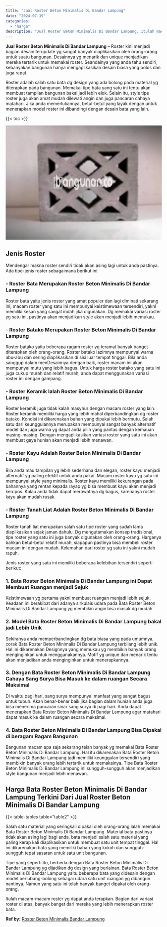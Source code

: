 ```yaml
---
title: "Jual Roster Beton Minimalis Di Bandar Lampung"
date: "2024-07-19"
categories: 
  - "harga"
description: "Jual Roster Beton Minimalis Di Bandar Lampung. Itulah macam-macam roster yg dapat anda terapkan. Bagian dari variasi roster di atas, banyak banget dari merek..."
---
```


**Jual Roster Beton Minimalis Di Bandar Lampung** – Roster kini menjadi bagian desain terupdate yg sangat banyak diaplikasikan oleh orang-orang untuk suatu bangunan. Desainnya yg menarik dan unique menjadikan mereka tertarik untuk memakai roster. Seandainya yang anda tahu sendiri, kebanyakan bangunan hanya mengaplikasikan desain biasa yang polos dan juga rapat.

Roster adalah salah satu bata dg design yang ada bolong pada material yg diterapkan pada bangunan. Memakai tipe bata yang satu ini tentu akan membuat tampilan bangunan bakal jadi lebih elok. Selain itu, style tipe roster juga akan amat mudah dilewati angin dan juga pancaran cahaya matahari. Jika anda memerlukannya, betul-betul yang layak dengan untuk menerapkan model roster ini dibandingi dengan desain bata yang lain.

{{< toc >}}

![Jual Roster Beton Minimalis Di Bandar Lampung](/images/bata-roster-minimalis-24.png)

## Jenis Roster

Mendengar makna roster sendiri tidak akan asing lagi untuk anda pastinya. Ada tipe-jenis roster sebagaimana berikut ini:

### \- Roster Bata Merupakan Roster Beton Minimalis Di Bandar Lampung

Roster bata yaitu jenis roster yang amat populer dan lagi diminati sekarang ini, macam roster yang satu ini mempunyai keistimewaan tersendiri, yakni memiliki kesan yang sangat indah jika digunakan. Dg memakai variasi roster yg satu ini, pastinya akan menjadikan style akan menjadi lebih memukau.

### \- Roster Batako Merupakan Roster Beton Minimalis Di Bandar Lampung

Roster batako yaitu beberapa ragam roster yg teramat banyak banget diterapkan oleh orang-orang. Roster batako lazimnya mempunyai warna abu-abu dan sering diaplikasikan di sisi luar tempat tinggal. Bila anda sanggup dalam menDesainnya dengan baik, roster macam ini akan mempunyai mutu yang lebih bagus. Untuk harga roster batako yang satu ini juga cukup murah dan relatif murah, anda dapat menggunakan variasi roster ini dengan gampang.

### \- Roster Keramik Ialah Roster Beton Minimalis Di Bandar Lampung

Roster keramik juga tidak kalah masyhur dengan macam roster yang lain. Roster keramik memiliki harga yang lebih mahal diperbandingkan dg roster batako. Kondisi ini dikarenakan bahan yang dipakai lebih bermutu. Salah satu dari keunggulannya merupakan mempunyai sangat banyak alternatif model dan juga warna yg dapat anda pilih yang pantas dengan kemauan masing-masing. Dengan mengaplikasikan variasi roster yang satu ini akan membuat gaya hunian akan menjadi lebih menawan.

### \- Roster Kayu Adalah Roster Beton Minimalis Di Bandar Lampung

Bila anda mau tampilan yg lebih sederhana dan elegan, roster kayu menjadi alternatif yg paling efektif untuk anda pakai. Macam roster kayu yg satu ini mempunyai style yang minimalis. Roster kayu memiliki kekurangan pada bahannya yang rentan kepada rayap yg bisa membuat kayu akan menjadi keropos. Kalau anda tidak dapat merawatnya dg bagus, karenanya roster kayu akan mudah rusak.

### \- Roster Tanah Liat Adalah Roster Beton Minimalis Di Bandar Lampung

Roster tanah liat merupakan salah satu tipe roster yang sudah lama diaplikasikan sejak jaman dahulu. Dg mengutamakan konsep tradisional, tipe roster yang satu ini juga banyak digunakan oleh orang-orang. Harganya bahkan betul-betul relatif murah, siapapun pastinya bisa membeli roster macam ini dengan mudah. Kelemahan dari roster yg satu ini yakni mudah rapuh.

Jenis roster yang satu ini memiliki beberapa kelebihan tersendiri seperti berikut:

### 1\. Bata Roster Beton Minimalis Di Bandar Lampung ini Dapat Membuat Ruangan menjadi Sejuk

Keistimewaan yg pertama yakni membuat ruangan menjadi lebih sejuk. Keadaan ini berakibat dari adanya sirkulais udara pada Bata Roster Beton Minimalis Di Bandar Lampung yg membikin angin bisa masuk dg mudah.

### 2\. Model Bata Roster Beton Minimalis Di Bandar Lampung bakal jadi Lebih Unik

Sekiranya anda memperbandingkan dg bata biasa yang pada umumnya, corak Bata Roster Beton Minimalis Di Bandar Lampung terbilang lebih unik. Hal ini dikarenakan Designnya yang memukau yg membikin banyak orang menginginkan untuk menggunakannya. Motif yg unique dan menarik tentu akan menjadikan anda menginginkan untuk menerapkannya.

### 3\. Dengan Bata Roster Beton Minimalis Di Bandar Lampung Cahaya Sang Surya Bisa Masuk ke dalam ruangan Secara Maksimal

Di waktu pagi hari, sang surya mempunyai manfaat yang sangat bagus untuk tubuh. Akan benar-benar baik jika bagian dalam hunian anda juga bisa menerima pancaran sinar sang surya di pagi hari. Anda dapat menerapkan Bata Roster Beton Minimalis Di Bandar Lampung agar matahari dapat masuk ke dalam ruangan secara maksimal.

### 4\. Bata Roster Beton Minimalis Di Bandar Lampung Bisa Dipakai di beragam Ragam Bangunan

Bangunan macam apa saja sekarang telah banyak yg memakai Bata Roster Beton Minimalis Di Bandar Lampung. Hal itu dikarenakan Bata Roster Beton Minimalis Di Bandar Lampung tadi memiliki keunggulan tersendiri yang membikin banyak orang lebih tertarik untuk memakainya. Tipe Bata Roster Beton Minimalis Di Bandar Lampung ini sungguh-sungguh akan menjadikan style bangunan menjadi lebih menawan.

## Harga Bata Roster Beton Minimalis Di Bandar Lampung Terkini Dari Jual Roster Beton Minimalis Di Bandar Lampung

{{< table-tables table="table2" >}}

Salah satu material yang seringkali dipakai oleh orang-orang ialah memakai Bata Roster Beton Minimalis Di Bandar Lampung. Material bata pastinya tidak akan asing lagi bagi anda, bata menjadi salah satu material yang paling kerap kali diaplikasikan untuk membuat satu unit tempat tinggal. Hal ini dikarenakan bata yang memiliki bahan yang kokoh dan sungguh-sungguh tepat sasaran untuk satu unit bangunan.

Tipe yang seperti itu, berbeda dengan Bata Roster Beton Minimalis Di Bandar Lampung yg dijadikan dg design yang berlainan. Bata Roster Beton Minimalis Di Bandar Lampung yaitu beberapa bata yang didesain dengan model berlubang-bolong sebagai udara satu unit ruangan yg dibangun nantinya. Namun yang satu ini telah banyak banget dipakai oleh orang-orang.

Itulah macam-macam roster yg dapat anda terapkan. Bagian dari variasi roster di atas, banyak banget dari mereka yang lebih menerapkan roster bata.

**Ref by:** [Roster Beton Minimalis Bandar Lampung](https://id.wikipedia.org/wiki/Roster)
